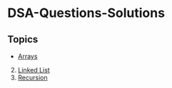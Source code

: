 # DSA-Questions-Solutions

## Topics
* [Arrays](https://github.com/shubhanshurav/DSA-Questions-Solutions/tree/master/Arrays)
2. [Linked List](https://github.com/shubhanshurav/DSA-Questions-Solutions/tree/master/Linked-List)
3. [Recursion](https://github.com/shubhanshurav/DSA-Questions-Solutions/tree/master/Recursion)
